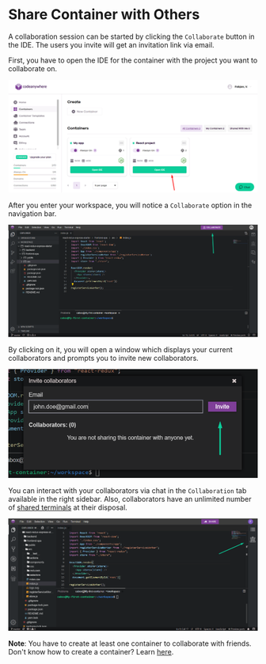 # Share Container with Others

A collaboration session can be started by clicking the <code>Collaborate</code> button in the IDE. The users you invite will get an invitation link via email.

First, you have to open the IDE for the container with the project you want to collaborate on.

<p><img src="/images/editor/introduction/open-ide.png" alt="Open IDE" class="width-60"/></p>

After you enter your workspace, you will notice a <code>Collaborate</code> option in the navigation bar.

<p><img src="/images/editor/collaboration/collaborate-button.png" alt="Share" class="width-90"/></p>

By clicking on it, you will open a window which displays your current collaborators and prompts you to invite new collaborators.

<p><img src="/images/editor/collaboration/invite-collaborators.png" alt="Invite collaborators" class="width-60"/></p>

You can interact with your collaborators via chat in the <code>Collaboration</code> tab available in the right sidebar. Also, collaborators have an unlimited number of [shared terminals](/editor/collaboration/collaboration-terminals) at their disposal.

<p><img src="/images/editor/collaboration/collaboration-tab.png" alt="Collaboration tab" class="width-90"/></p>

**Note**: You have to create at least one container to collaborate with friends. Don't know how to create a container? Learn [here](/dashboard/containers/create-new-container).
